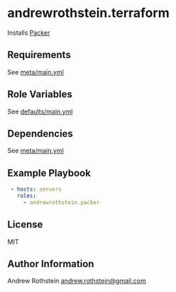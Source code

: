 andrewrothstein.terraform
===========================

Installs [Packer](https://www.packer.io/)

Requirements
------------

See [meta/main.yml](meta/main.yml)

Role Variables
--------------

See [defaults/main.yml](defaults/main.yml)

Dependencies
------------

See [meta/main.yml](meta/main.yml)

Example Playbook
----------------

```yml
 - hosts: servers
   roles:
     - andrewrothstein.packer
```

License
-------

MIT

Author Information
------------------

Andrew Rothstein <andrew.rothstein@gmail.com>
